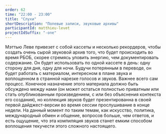 ```yaml
---
order: 62
time: "22:00 - 23:00"
title: "Слухи"
shortDescription: "Полевые записи, звуковые архивы"
participantId: matthieu-levet
projectIdSuffix: "-one"
---
```


Мэттью Леве привезет с собой кассеты и несколько рекордеров, чтобы создать очень сырой звуковой архив того, что будет происходить во время РБОБ, скорее стремясь уловить энергию, чем документировать содержание. Он будет использовать по одной кассете в день: одну сторону для дня, одну для ночи.
Будучи потерянным в переводе, он будет работать с материалом, интересном в плане звука и воплощенном в странной нарезке голосов и звуков.
Важнее всего сам процесс. Конечное назначение этого материала должно быть обсуждено между нами (он может остаться полностью приватным или стать опубликованным произведением, с или без объяснения контекста его создания), но коллекция звуков будет презентированна в своей первой дайджест-версии ​​во время сессии прослушивание в конце недели.
На данный момент по таким темам, как искусство, политика, международный обмен и общение, вопросов больше, чем ответов, и есть ощущение, что эта компиляция звуков станет емким способом воплощения текучести этого сложного настоящего.
